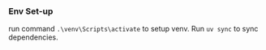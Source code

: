 

### Env Set-up

run command `.\venv\Scripts\activate` to setup venv. Run `uv sync` to sync dependencies. 